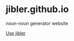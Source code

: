 # jibler.github.io
noun-noun generator website

[Use jibler](http://jibler.github.io/jibler.github.io)
